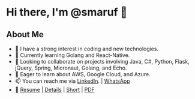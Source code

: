 # Hi there, I'm @smaruf 👋

## About Me

- 👀 I have a strong interest in coding and new technologies.
- 🌱 Currently learning Golang and React-Native.
- 💞️ Looking to collaborate on projects involving Java, C#, Python, Flask, jQuery, Spring, Micronaut, Golang, and Echo.
- 🌱 Eager to learn about AWS, Google Cloud, and Azure.
- 📫 You can reach me via [LinkedIn](https://www.linkedin.com/in/muhammad-shamsul-maruf-79905161/). | [WhatsApp](https://www.whatsapp.com/+8801736767481)
- 🏬 [Resume](https://github.com/smaruf/readings/blob/master/interview/docs/Muhammad_Shamsul_Maruf_CV.pdf) | [Details](https://github.com/smaruf/readings/blob/master/interview/docs/Resume_Details.md) | [Short](https://github.com/smaruf/readings/blob/master/interview/docs/README.md) | [PDF](https://github.com/smaruf/readings/blob/master/interview/docs/Muhammad_Shamsul_Maruf_Detail_CV_250707_2.pdf)

<!---
smaruf/smaruf is a ✨ special ✨ repository because its `README.md` (this file) appears on your GitHub profile.
You can click the Preview link to take a look at your changes.
--->
